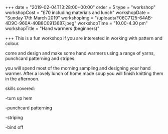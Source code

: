 +++
date = "2019-02-04T13:28:00+00:00"
order = 5
type = "workshop"
workshopCost = "£70 including materials and lunch"
workshopDate = "Sunday 17th March 2019"
workshopImg = "/uploads/F06C7125-64AB-4D9C-960A-40B8C0913687.jpeg"
workshopTime = "10.00-4.30 pm"
workshopTitle = "Hand warmers (beginners)"

+++
This is a fun workshop if you are interested in working with pattern and colour.

come and design and make some hand warmers using a range of yarns, punchcard patterning and stripes.

you will spend most of the morning sampling and designing your hand warmer. After a lovely lunch of home made soup you will finish knitting them in the afternoon.

skills covered:

\-turn up hem

\-punchcard patterning

\-striping

\-bind off 